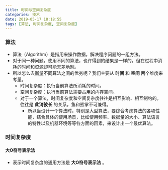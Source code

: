 ```yaml
---
title: 时间与空间复杂度
categories: 技术
date: 2019-05-17 18:18:55
tags: [算法, 时间复杂度, 空间复杂度]
---
```


### 算法

- 算法（Algorithm）是指用来操作数据，解决程序问题的一组方法。
- 对于同一种问题，使用不同的算法，也许得到的结果是一样的，但在过程中消耗的时间和资源却可能天差地别。
- 所以怎么去衡量不同算法之间的优劣呢？我们主要从 **时间** 和 **空间** 两个维度来考量。
  - 时间复杂度：执行当前算法所消耗的时间。
  - 空间复杂度：执行当前算法需要占用的内存空间。
  - 对于一个算法，时间复杂度和空间复杂度往往是相互影响、相互制约的。往往是 **此消彼长** 的关系，鱼和熊掌不可兼得。
    - 所以当设计一个算法时，特别是大型算法，要综合考虑算法的各项性能，结合具体的使用场景，比如使用频率、数据量的大小、算法语言的特性以及机器环境等等各方面的因素，来设计出一个最优算法。

### 时间复杂度

#### 大O符号表示法

- 表示时间复杂度的通用方法是 **大O符号表示法** 。